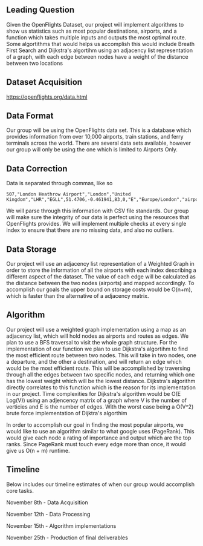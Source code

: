 ## Leading Question 
Given the OpenFlights Dataset, our project will implement algorithms to show us statistics such as most popular destinations, airports, and a function which takes multiple inputs and outputs the most optimal route. Some algortithms that would helps us accomplish this would include Breath First Search and Dijkstra's algortihm using an adjacency list representation of a graph, with each edge between nodes have a weight of the distance between two locations

## Dataset Acquisition

https://openflights.org/data.html

    
## Data Format

 Our group will be using the OpenFlights data set. This is a database which provides information from over 10,000 airports, train stations, and ferry terminals across the world. There are several data sets available, however our group will only be using the one which is limited to Airports Only.

## Data Correction

Data is separated through commas, like so            

    507,"London Heathrow Airport","London","United Kingdom","LHR","EGLL",51.4706,-0.461941,83,0,"E","Europe/London","airport","OurAirports"
    
 We will parse through this information with CSV file standards. Our group will make sure the integrity of our data is perfect using the resources that OpenFlights provides. We will implement multiple checks at every single index to ensure that there are no missing data, and also no outliers.

## Data Storage

Our project will use an adjacency list representation of a Weighted Graph in order to store the information of all the airports with each index describing a different aspect of the dataset. The value of each edge will be calculated as the distance between the two nodes (airports) and mapped accordingly. To accomplish our goals the upper bound on storage costs would be O(n+m), which is faster than the alternative of a adjacency matrix.

## Algorithm 

Our project will use a weighted graph implementation using a map as an adjacency list, which will hold nodes as airports and routes as edges. We plan to use a BFS traversal to visit the whole graph structure. For the implementation of our function we plan to use Dijkstra's algortihm to find the most efficient route between two nodes. This will take in two nodes, one a departure, and the other a destination, and will return an edge which would be the most efficient route. This will be accomplished by traversing through all the edges between two specific nodes, and returning which one has the lowest weight which will be the lowest distance. Dijkstra's algorithm directly correlates to this function which is the reason for its implementation in our project. Time complexities for Dijkstra's algorithm would be O(E Log(V)) using an adjencency matrix of a graph where V is the number of verticies and E is the number of edges. With the worst case being a O(V^2) brute force implementation of Dijktra's algorthim

In order to accomplish our goal in finding the most popular airports, we would like to use an algorithm similar to what google uses (PageRank). This would give each node a rating of importance and output which are the top ranks. Since PageRank must touch every edge more than once, it would give us O(n + m) runtime. 

## Timeline

Below includes our timeline estimates of when our group would accomplish core tasks. 

November 8th - Data Acquisition

November 12th - Data Processing 

November 15th - Algorithm implementations

November 25th - Production of final deliverables 


